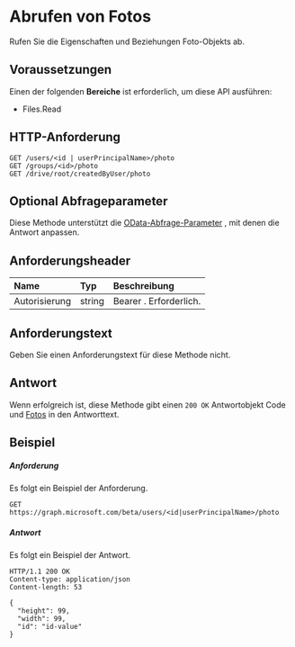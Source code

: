 # <a name="get-photo"></a>Abrufen von Fotos

Rufen Sie die Eigenschaften und Beziehungen Foto-Objekts ab.
## <a name="prerequisites"></a>Voraussetzungen
Einen der folgenden **Bereiche** ist erforderlich, um diese API ausführen:

  * Files.Read

## <a name="http-request"></a>HTTP-Anforderung
<!-- { "blockType": "ignored" } -->
```http
GET /users/<id | userPrincipalName>/photo
GET /groups/<id>/photo
GET /drive/root/createdByUser/photo
```
## <a name="optional-query-parameters"></a>Optional Abfrageparameter
Diese Methode unterstützt die [OData-Abfrage-Parameter](http://graph.microsoft.io/docs/overview/query_parameters) , mit denen die Antwort anpassen.

## <a name="request-headers"></a>Anforderungsheader
| Name       | Typ | Beschreibung|
|:-----------|:------|:----------|
| Autorisierung  | string  | Bearer <token>. Erforderlich. |

## <a name="request-body"></a>Anforderungstext
Geben Sie einen Anforderungstext für diese Methode nicht.
## <a name="response"></a>Antwort
Wenn erfolgreich ist, diese Methode gibt einen `200 OK` Antwortobjekt Code und [Fotos](../resources/photo.md) in den Antworttext.
## <a name="example"></a>Beispiel
##### <a name="request"></a>Anforderung
Es folgt ein Beispiel der Anforderung.
<!-- {
  "blockType": "request",
  "name": "get_photo"
}-->
```http
GET https://graph.microsoft.com/beta/users/<id|userPrincipalName>/photo
```
##### <a name="response"></a>Antwort
Es folgt ein Beispiel der Antwort.
<!-- {
  "blockType": "response",
  "truncated": false,
  "@odata.type": "microsoft.graph.profilePhoto"
} -->
```http
HTTP/1.1 200 OK
Content-type: application/json
Content-length: 53

{
  "height": 99,
  "width": 99,
  "id": "id-value"
}
```

<!-- uuid: 8fcb5dbc-d5aa-4681-8e31-b001d5168d79
2015-10-25 14:57:30 UTC -->
<!-- {
  "type": "#page.annotation",
  "description": "Get photo",
  "keywords": "",
  "section": "documentation",
  "tocPath": ""
}-->

